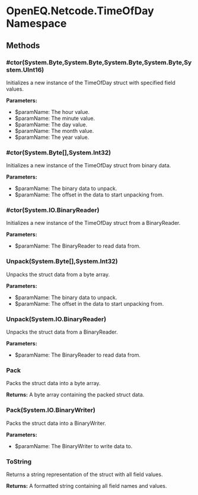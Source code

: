 ﻿# OpenEQ.Netcode.TimeOfDay Namespace

## Methods

### #ctor(System.Byte,System.Byte,System.Byte,System.Byte,System.UInt16)

Initializes a new instance of the TimeOfDay struct with specified field values.

**Parameters:**

- $paramName: The hour value.
- $paramName: The minute value.
- $paramName: The day value.
- $paramName: The month value.
- $paramName: The year value.

### #ctor(System.Byte[],System.Int32)

Initializes a new instance of the TimeOfDay struct from binary data.

**Parameters:**

- $paramName: The binary data to unpack.
- $paramName: The offset in the data to start unpacking from.

### #ctor(System.IO.BinaryReader)

Initializes a new instance of the TimeOfDay struct from a BinaryReader.

**Parameters:**

- $paramName: The BinaryReader to read data from.

### Unpack(System.Byte[],System.Int32)

Unpacks the struct data from a byte array.

**Parameters:**

- $paramName: The binary data to unpack.
- $paramName: The offset in the data to start unpacking from.

### Unpack(System.IO.BinaryReader)

Unpacks the struct data from a BinaryReader.

**Parameters:**

- $paramName: The BinaryReader to read data from.

### Pack

Packs the struct data into a byte array.

**Returns:** A byte array containing the packed struct data.

### Pack(System.IO.BinaryWriter)

Packs the struct data into a BinaryWriter.

**Parameters:**

- $paramName: The BinaryWriter to write data to.

### ToString

Returns a string representation of the struct with all field values.

**Returns:** A formatted string containing all field names and values.


